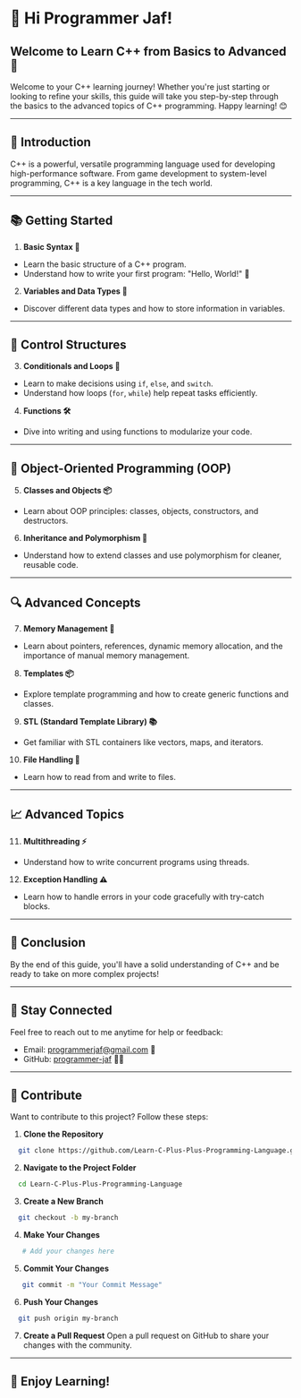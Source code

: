 # 👋 Hi Programmer Jaf!

## Welcome to Learn C++ from Basics to Advanced 🚀

Welcome to your C++ learning journey! Whether you're just starting or looking to refine your skills, this guide will
take you step-by-step through the basics to the advanced topics of C++ programming. Happy learning! 😊

---  

## 🚨 Introduction

C++ is a powerful, versatile programming language used for developing high-performance software. From game development
to system-level programming, C++ is a key language in the tech world.

---  

## 📚 Getting Started

1. **Basic Syntax 📝**

- Learn the basic structure of a C++ program.
- Understand how to write your first program: "Hello, World!" 👋

2. **Variables and Data Types 🧮**

- Discover different data types and how to store information in variables.

---  

## 🔧 Control Structures

3. **Conditionals and Loops 🔁**

- Learn to make decisions using `if`, `else`, and `switch`.
- Understand how loops (`for`, `while`) help repeat tasks efficiently.

4. **Functions 🛠**

- Dive into writing and using functions to modularize your code.

---  

## 🧩 Object-Oriented Programming (OOP)

5. **Classes and Objects 📦**

- Learn about OOP principles: classes, objects, constructors, and destructors.

6. **Inheritance and Polymorphism 🔄**

- Understand how to extend classes and use polymorphism for cleaner, reusable code.

---  

## 🔍 Advanced Concepts

7. **Memory Management 🧠**

- Learn about pointers, references, dynamic memory allocation, and the importance of manual memory management.

8. **Templates 📦**

- Explore template programming and how to create generic functions and classes.

9. **STL (Standard Template Library) 📚**

- Get familiar with STL containers like vectors, maps, and iterators.

10. **File Handling 📂**

- Learn how to read from and write to files.

---  

## 📈 Advanced Topics

11. **Multithreading ⚡**

- Understand how to write concurrent programs using threads.

12. **Exception Handling ⚠️**

- Learn how to handle errors in your code gracefully with try-catch blocks.

---  

## 🌟 Conclusion

By the end of this guide, you'll have a solid understanding of C++ and be ready to take on more complex projects!

---  

## 📍 Stay Connected

Feel free to reach out to me anytime for help or feedback:

- Email: [programmerjaf@gmail.com](mailto:programmerjaf@gmail.com) 📧
- GitHub: [programmer-jaf](https://github.com/programmer-jaf) 👨‍💻

---  

## 🤝 Contribute

Want to contribute to this project? Follow these steps:

1. **Clone the Repository**

 ```bash
   git clone https://github.com/Learn-C-Plus-Plus-Programming-Language.git
```

2. **Navigate to the Project Folder**

```bash
  cd Learn-C-Plus-Plus-Programming-Language
```

3. **Create a New Branch**

 ```bash
   git checkout -b my-branch
```

4. **Make Your Changes**

```bash
   # Add your changes here
```

5. **Commit Your Changes**

```bash
   git commit -m "Your Commit Message"
```

6. **Push Your Changes**

 ```bash
   git push origin my-branch
``` 

7. **Create a Pull Request**
   Open a pull request on GitHub to share your changes with the community.

---  

## 🎉 Enjoy Learning!
